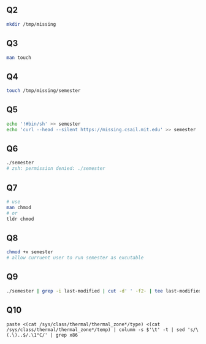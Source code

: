 ## Q2
```bash
mkdir /tmp/missing
```

## Q3
```bash
man touch
```

## Q4
```bash
touch /tmp/missing/semester
```

## Q5
```bash
echo '!#bin/sh' >> semester
echo 'curl --head --silent https://missing.csail.mit.edu' >> semester
```

## Q6
```bash
./semester
# zsh: permission denied: ./semester
```

## Q7

```bash
# use 
man chmod 
# or
tldr chmod
```

## Q8
```bash
chmod +x semester
# allow curruent user to run semester as excutable
```

## Q9
```bash
./semester | grep -i last-modified | cut -d' ' -f2- | tee last-modified.txt
```

## Q10
```
paste <(cat /sys/class/thermal/thermal_zone*/type) <(cat /sys/class/thermal/thermal_zone*/temp) | column -s $'\t' -t | sed 's/\(.\)..$/.\1°C/' | grep x86
```

